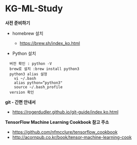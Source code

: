 # KG-ML-Study

**사전 준비하기**
- homebrew 설치
  - https://brew.sh/index_ko.html
  
- Python 설치 
~~~  
  버전 확인 : python -V
  brew로 설치 :brew install python3
  python3 alias 설정
    vi ~/.bash 
    alias python=“python3" 
    source ~/.bash_profile
  version 확인
~~~

**git - 간편 안내서**
- https://rogerdudler.github.io/git-guide/index.ko.html

**TensorFlow Machine Learning Cookbook 참고 주소**
- https://github.com/nfmcclure/tensorflow_cookbook
- http://acornpub.co.kr/book/tensor-machine-learning-cook

